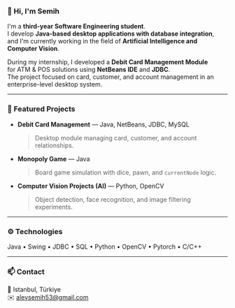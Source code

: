 ### 👋 Hi, I'm Semih

I'm a **third-year Software Engineering student**.  
I develop **Java-based desktop applications with database integration**,  
and I'm currently working in the field of **Artificial Intelligence and Computer Vision**.

During my internship, I developed a **Debit Card Management Module**  
for ATM & POS solutions using **NetBeans IDE** and **JDBC**.  
The project focused on card, customer, and account management in an enterprise-level desktop system.

---

### 🚀 Featured Projects

- **Debit Card Management** — Java, NetBeans, JDBC, MySQL  
  > Desktop module managing card, customer, and account relationships.

- **Monopoly Game** — Java  
  > Board game simulation with dice, pawn, and `currentNode` logic.

- **Computer Vision Projects (AI)** — Python, OpenCV  
  > Object detection, face recognition, and image filtering experiments.

---

### ⚙️ Technologies

Java • Swing • JDBC • SQL • Python • OpenCV • Pytorch • C/C++

---

### 📫 Contact

📍 Istanbul, Türkiye  
✉️ alevsemih53@gmail.com  
